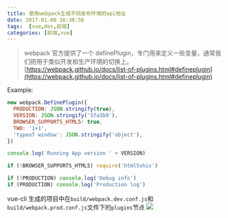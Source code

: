 ```yaml
---
title: 使用webpack生成不同发布环境的api地址
date: 2017-01-08 16:38:58
tags:  [vue,dev,前端]
categories: [前端,vue]
---
```


> webpack 官方提供了一个 definePlugin，专门用来定义一些变量，通常我们把用于类似开发和生产环境的切换上。
> [https://webpack.github.io/docs/list-of-plugins.html#defineplugin](https://webpack.github.io/docs/list-of-plugins.html#defineplugin)

<!-- more -->

Example:

```js
new webpack.DefinePlugin({
  PRODUCTION: JSON.stringify(true),
  VERSION: JSON.stringify('5fa3b9'),
  BROWSER_SUPPORTS_HTML5: true,
  TWO: '1+1',
  'typeof window': JSON.stringify('object'),
})
```

```js
console.log('Running App version ' + VERSION)

if (!BROWSER_SUPPORTS_HTML5) require('html5shiv')

if (!PRODUCTION) console.log('Debug info')
if (PRODUCTION) console.log('Production log')
```

vue-cli 生成的项目中在`build/webpack.dev.conf.js`和`build/webpack.prod.conf.js`文件下的`plugins`节点
![](image/2016-12-01-09-03-08.jpg)
